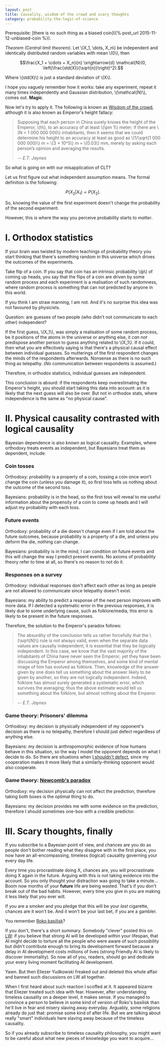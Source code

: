 ```yaml
---
layout: post
title: Causality, wisdom of the crowd and scary thoughts
category: probability-the-logic-of-science
---
```


Prerequisite: [there is no such thing as a biased coin]({% post_url 2015-11-12-unbiased-coin %}).

*Theorem (Central limit theorem)*. Let \\(X_1, \dots, X_n\\) be independent and
identically distributed random variables with mean \\(0\\), then

$$\frac{X_1 + \cdots + X_n}{n} \xrightarrow{d} \mathcal{N}(0,
\left(\frac{std(X)}{\sqrt{n}}\right)^2).$$

Where \\(std(X)\\) is just a standard deviation of \\(X\\).

I hope you vaguely remember how it works: take any experiment, repeat it many
times independently and Gaussian distribution, \\(\mathcal{N}\\), comes out.
**Magic**.

Now let's try to apply it. The following is known as [Wisdom of the
crowd][wisdom], although it is also known as Emperor's height fallacy:

> Supposing that each person in China surely knows the height of the Emperor,
> \\(h\\), to an accuracy of at least  \\(\pm 1\\) meter; if there are \\(N = 1
> 000 000 000\\) inhabitants, then it seems that we could determine his height
> to an accuracy at least as good as \\(1/\sqrt{1 000 000 000}\\) m = \\(3 ×
> 10^5\\) m = \\(0.03\\) mm, merely by asking each person’s opinion and
> averaging the results.
>
> -- <cite>E.T. Jaynes</cite>

So what is going on with our misapplication of CLT?

Let us first figure out what independent assumption means.  The formal
definition is the following:

$$P(X_2 | X_1) = P(X_2).$$

So, knowing the value of the first experiment doesn't change the probability
of the second experiment.

However, this is where the way you perceive probability starts to *matter*.

# I. Orthodox statistics

If your brain was twisted by modern teachings of probability theory you start
thinking that there's something random in this universe which drives the
outcomes of the experiments.

Take flip of a coin. If you say that coin has an intrinsic probability \\(p\\)
of coming up heads, you say that the flips of a coin are driven by some random
process and each experiment is a realisation of such randomness, where random
process is something that can not predicted by anyone in this world.

If you think I am straw manning, I am not. And it's no surprise this idea was
not favoured by physicists.

Question: are guesses of two people (who didn't not communicate to each other)
independent?

If the first guess, \\(X_1\\), was simply a realisation of some random process,
be it positions of the atoms in the universe or anything else, it *can not*
predispose another person to guess anything related to \\(X_1\\). If it could,
then what you are effectively saying is that there's a physical causal effect
between individual guesses. So mutterings of the first respondent changes the
minds of the respondents afterwards. Nonsense as there is no such thing as
telepathy. (*No* communication between respondents is assumed.)

Therefore, in orthodox statistics, individual guesses are independent.

This conclusion is absurd: if the respondents keep overestimating the Emperor's
height, you should start taking this data into account: as it is likely that
the next guess will also be over. But not in orthodox stats, where
independence is the same as "no physical cause".

# II. Physical causality contrasted with logical causality

Bayesian dependence is also known as logical causality. Examples, where
orthodoxy treats events as independent, but Bayesians treat them as dependent,
include:

### Coin tosses

Orthodoxy: probability is a property of a coin, tossing a coin once won't
change the coin (unless you damage it), so first toss tells us nothing about
the outcome of the second toss.

Bayesians: probability is in the head, so the first toss will reveal to me
useful information about the propensity of a coin to come up heads and I will
adjust my probability with each toss.

### Future events

Orthodoxy: probability of a die doesn't change even if I am told about the
future outcomes, because probability is a property of a die, and unless you
deform the die, nothing can change.

Bayesians: probability is in the mind, I can condition on future events and
this will change the way I predict present events. No axioms of probability
theory refer to time at all, so there's no reason to not do it.

### Responses on a survey

Orthodoxy: individual responses don't affect each other as long as people
are not allowed to communicate since telepathy doesn't exist.

Bayesians: my ability to predict a response of the next person improves
with more data. If I detected a systematic error in the previous responses,
it is likely due to some underlying cause, such as folklore/media, this
error is likely to be present in the future responses.

Therefore, the solution to the Emperor's paradox follows:

> The absurdity of the conclusion tells us rather forcefully that the
> \\(\sqrt{N}\\) rule is not always valid, even when the separate data values
> are causally independent; it is essential that they be logically independent.
> In this case, we know that the vast majority of the inhabitants of China have
> never seen the Emperor; yet they have been discussing the Emperor among
> themselves, and some kind of mental image of him has evolved as folklore.
> Then, knowledge of the answer given by one does tell us something about the
> answer likely to be given by another, so they are not logically independent.
> Indeed, folklore has almost surely generated a systematic error, which
> survives the averaging; thus the above estimate would tell us something about
> the folklore, but almost nothing about the Emperor.
>
> -- <cite>E.T. Jaynes</cite>

### Game theory: Prisoners' dilemma

Orthodoxy: my decision is physically independent of my opponent's decision as
there is no telepathy, therefore I should just defect regardless of anything
else.

Bayesians: my decision is anthropomorphic evidence of how humans behave in
this situation, so the way I model the opponent depends on what I decide to
do. So there are situations when [I shouldn't defect][prisoners], since my
cooperation makes it more likely that a similarly-thinking opponent would also
cooperate.

### Game theory: [Newcomb's paradox][newcomb]

Orthodoxy: my decision physically can not affect the prediction, therefore
taking both boxes is the optimal thing to do.

Bayesians: my decision provides me with some evidence on the prediction,
therefore I should sometimes one-box with a credible predictor.

# III. Scary thoughts, finally

If you subscribe to a Bayesian point of view, and chances are you do as people
don't bother reading what they disagree with in the first place, you now have
an all-encompassing, timeless (logical) causality governing your every day
life.

Every time you procrastinate doing X, chances are, you will procrastinate doing
X again in the future. Arguing with this is not taking evidence into the
account. So you only thought your distraction was going to take a minute...
Boom now months of your **future** life are being wasted. That's if you don't
break out of the bad habits. However, every time you give in you are making it
less likely that you ever will.

If you are a smoker and you pledge that this will be your *last* cigarette,
chances are it won't be. And it won't be your last bet, if you are a gambler.

You remember [Roko basilisk][roko]?

If you don't, there's a short summary. Somebody "clever" posted this on
[LW][LW]: if you believe that strong AI will be developed within your lifespan,
that AI might decide to torture all the people who were aware of such
possibility but didn't contribute enough to bring its development forward
because a delay in AI development costs millions of lives (strong Friendly AI
is likely to discover immortality). So now all of you, readers, should go and
dedicate your every living moment facilitating AI development.

Yawn. But then Eliezer Yudkowski freaked out and deleted this whole affair and
banned such discussions on LW all together.

When I first heard about such reaction I scoffed at it. It appeared bizarre
that Eliezer treated such idea with fear. However, after understanding timeless
causality on a deeper level, it makes sense. If you managed to convince a
person to believe in some kind of version of Roko's basilisk than he'll live in
fear and misery slaving away everyday. Arguably, some religions already do just
that: promise some kind of after life. But we are talking about really "smart"
individuals here slaving away because of the timeless causality.

So if you already subscribe to timeless causality philosophy, you might want to
be careful about what new pieces of knowledge you want to acquire...


[prisoners]: http://chalkdustmagazine.com/features/breaking-out-of-the-prisoners-dilemma/
[wisdom]: https://en.wikipedia.org/wiki/Wisdom_of_the_crowd
[newcomb]: http://lesswrong.com/lw/nc/newcombs_problem_and_regret_of_rationality/
[roko]: https://en.wikipedia.org/wiki/LessWrong#Roko.27s_basilisk
[LW]: https://wiki.lesswrong.com/wiki/Sequences
